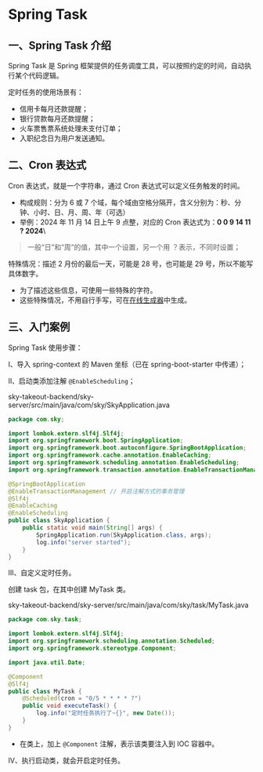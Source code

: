 # Spring Task

## 一、Spring Task 介绍

Spring Task 是 Spring 框架提供的任务调度工具，可以按照约定的时间，自动执行某个代码逻辑。

定时任务的使用场景有：

- 信用卡每月还款提醒；
- 银行贷款每月还款提醒；
- 火车票售票系统处理未支付订单；
- 入职纪念日为用户发送通知。

## 二、Cron 表达式

Cron 表达式，就是一个字符串，通过 Cron 表达式可以定义任务触发的时间。

- 构成规则：分为 6 或 7 个域，每个域由空格分隔开，含义分别为：秒、分钟、小时、日、月、周、年（可选）
- 举例：2024 年 11 月 14 日上午 9 点整，对应的 Cron 表达式为：**0 0 9 14 11 ? 2024**\

> 一般“日”和“周“的值，其中一个设置，另一个用 ？表示，不同时设置；

特殊情况：描述 2 月份的最后一天，可能是 28 号，也可能是 29 号，所以不能写具体数字。

- 为了描述这些信息，可使用一些特殊的字符。
- 这些特殊情况，不用自行手写，可在[在线生成器](https://cron.qqe2.com/)中生成。

## 三、入门案例

Spring Task 使用步骤：

Ⅰ、导入 spring-context 的 Maven 坐标（已在 spring-boot-starter 中传递）；

Ⅱ、启动类添加注解 `@EnableScheduling`；

sky-takeout-backend/sky-server/src/main/java/com/sky/SkyApplication.java

```java
package com.sky;

import lombok.extern.slf4j.Slf4j;
import org.springframework.boot.SpringApplication;
import org.springframework.boot.autoconfigure.SpringBootApplication;
import org.springframework.cache.annotation.EnableCaching;
import org.springframework.scheduling.annotation.EnableScheduling;
import org.springframework.transaction.annotation.EnableTransactionManagement;

@SpringBootApplication
@EnableTransactionManagement // 开启注解方式的事务管理
@Slf4j
@EnableCaching
@EnableScheduling
public class SkyApplication {
    public static void main(String[] args) {
        SpringApplication.run(SkyApplication.class, args);
        log.info("server started");
    }
}
```

Ⅲ、自定义定时任务。

创建 task 包，在其中创建 MyTask 类。

sky-takeout-backend/sky-server/src/main/java/com/sky/task/MyTask.java

```java
package com.sky.task;

import lombok.extern.slf4j.Slf4j;
import org.springframework.scheduling.annotation.Scheduled;
import org.springframework.stereotype.Component;

import java.util.Date;

@Component
@Slf4j
public class MyTask {
    @Scheduled(cron = "0/5 * * * * ?")
    public void executeTask() {
        log.info("定时任务执行了~{}", new Date());
    }
}
```

- 在类上，加上 `@Component` 注解，表示该类要注入到 IOC 容器中。

Ⅳ、执行启动类，就会开启定时任务。
